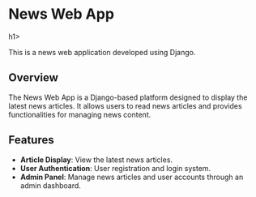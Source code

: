 <h1>News Web App</h1>h1>

<p>This is a news web application developed using Django.</p>

## Overview

The News Web App is a Django-based platform designed to display the latest news articles. It allows users to read news articles and provides functionalities for managing news content.

## Features

- **Article Display**: View the latest news articles.
- **User Authentication**: User registration and login system.
- **Admin Panel**: Manage news articles and user accounts through an admin dashboard.
